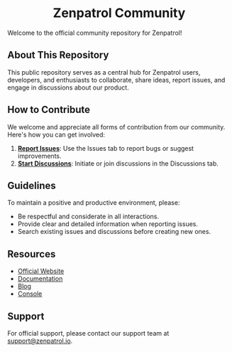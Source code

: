 <h1 align="center">
  <div>Zenpatrol Community</div>
</h1>

Welcome to the official community repository for Zenpatrol!

## About This Repository

This public repository serves as a central hub for Zenpatrol users, developers, and enthusiasts to collaborate, share ideas, report issues, and engage in discussions about our product.

## How to Contribute

We welcome and appreciate all forms of contribution from our community. Here's how you can get involved:

1. [**Report Issues**][Issues]: Use the Issues tab to report bugs or suggest improvements.
2. [**Start Discussions**][Discussions]: Initiate or join discussions in the Discussions tab.

## Guidelines

To maintain a positive and productive environment, please:

- Be respectful and considerate in all interactions.
- Provide clear and detailed information when reporting issues.
- Search existing issues and discussions before creating new ones.

## Resources

- [Official Website](https://www.zenpatrol.io)
- [Documentation](https://www.zenpatrol.io/docs)
- [Blog](https://www.zenpatrol.io/blog)
- [Console](https://app.zenpatrol.io)

## Support

For official support, please contact our support team at support@zenpatrol.io.

<!-- REFERENCES -->

[Issues]: https://github.com/zenpatrol/community/issues
[Discussions]: https://github.com/zenpatrol/community/discussions
